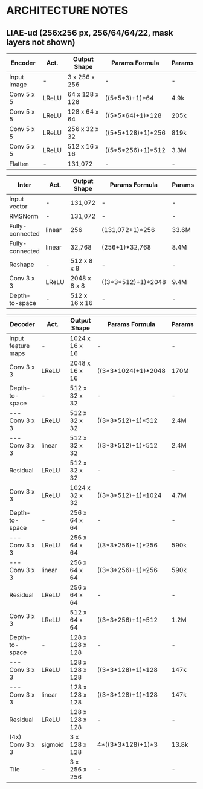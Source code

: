 # ARCHITECTURE NOTES

## LIAE-ud (256x256 px, 256/64/64/22, mask layers not shown)

| **Encoder** | Act. | Output Shape | Params Formula | Params |
| ----------- | ---- | ------------ | -------------- | ------ |
| Input image | - | 3 x 256 x 256 | - | - |
| Conv 5 x 5 | LReLU | 64 x 128 x 128 | ((5\*5\*3)+1)*64 | 4.9k |
| Conv 5 x 5 | LReLU | 128 x 64 x 64 | ((5\*5\*64)+1)*128 | 205k |
| Conv 5 x 5 | LReLU | 256 x 32 x 32 | ((5\*5\*128)+1)*256 | 819k |
| Conv 5 x 5 | LReLU | 512 x 16 x 16 | ((5\*5\*256)+1)*512 | 3.3M |
| Flatten | - | 131,072 | - | - |

| **Inter** | Act. | Output Shape | Params Formula | Params |
| ----------- | ---- | ------------ | -------------- | ------ |
| Input vector | - | 131,072 | - | - |
| RMSNorm | - | 131,072 | - | - |
| Fully-connected | linear | 256 | (131,072+1)*256 | 33.6M |
| Fully-connected | linear | 32,768 | (256+1)*32,768 | 8.4M |
| Reshape | - | 512 x 8 x 8 | - | - |
| Conv 3 x 3 | LReLU | 2048 x 8 x 8 | ((3\*3\*512)+1)*2048 | 9.4M |
| Depth-to-space | - | 512 x 16 x 16 | - | - |

| **Decoder** | Act. | Output Shape | Params Formula | Params |
| ----------- | ---- | ------------ | -------------- | ------ |
| Input feature maps | - | 1024 x 16 x 16 | - | - |
| Conv 3 x 3 | LReLU | 2048 x 16 x 16 | ((3\*3\*1024)+1)*2048 | 170M |
| Depth-to-space | - | 512 x 32 x 32 | - | - |
| --- Conv 3 x 3 | LReLU | 512 x 32 x 32 | ((3\*3\*512)+1)*512 | 2.4M |
| --- Conv 3 x 3 | linear | 512 x 32 x 32 | ((3\*3\*512)+1)*512 | 2.4M |
| Residual | LReLU | 512 x 32 x 32 | - | - |
| Conv 3 x 3 | LReLU | 1024 x 32 x 32 | ((3\*3\*512)+1)*1024 | 4.7M |
| Depth-to-space | - | 256 x 64 x 64 | - | - |
| --- Conv 3 x 3 | LReLU | 256 x 64 x 64 | ((3\*3\*256)+1)*256 | 590k |
| --- Conv 3 x 3 | linear | 256 x 64 x 64 | ((3\*3\*256)+1)*256 | 590k |
| Residual | LReLU | 256 x 64 x 64 | - | - |
| Conv 3 x 3 | LReLU | 512 x 64 x 64 | ((3\*3\*256)+1)*512 | 1.2M |
| Depth-to-space | - | 128 x 128 x 128 | - | - |
| --- Conv 3 x 3 | LReLU | 128 x 128 x 128 | ((3\*3\*128)+1)*128 | 147k |
| --- Conv 3 x 3 | linear | 128 x 128 x 128 | ((3\*3\*128)+1)*128 | 147k |
| Residual | LReLU | 128 x 128 x 128 | - | - |
| (4x) Conv 3 x 3 | sigmoid | 3 x 128 x 128 | 4*((3\*3\*128)+1)*3 | 13.8k |
| Tile | - | 3 x 256 x 256 | - | - |
